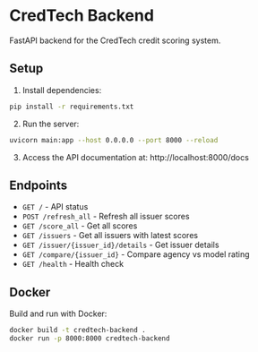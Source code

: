 # CredTech Backend

FastAPI backend for the CredTech credit scoring system.

## Setup

1. Install dependencies:
```bash
pip install -r requirements.txt
```

2. Run the server:
```bash
uvicorn main:app --host 0.0.0.0 --port 8000 --reload
```

3. Access the API documentation at: http://localhost:8000/docs

## Endpoints

- `GET /` - API status
- `POST /refresh_all` - Refresh all issuer scores
- `GET /score_all` - Get all scores
- `GET /issuers` - Get all issuers with latest scores
- `GET /issuer/{issuer_id}/details` - Get issuer details
- `GET /compare/{issuer_id}` - Compare agency vs model rating
- `GET /health` - Health check

## Docker

Build and run with Docker:
```bash
docker build -t credtech-backend .
docker run -p 8000:8000 credtech-backend
```
